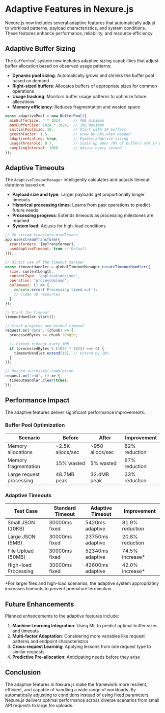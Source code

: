 # Adaptive Features in Nexure.js

Nexure.js now includes several adaptive features that automatically adjust to workload patterns, payload characteristics, and system conditions. These features enhance performance, reliability, and resource efficiency.

## Adaptive Buffer Sizing

The `BufferPool` system now includes adaptive sizing capabilities that adjust buffer allocation based on observed usage patterns:

- **Dynamic pool sizing**: Automatically grows and shrinks the buffer pool based on demand
- **Right-sized buffers**: Allocates buffers of appropriate sizes for common operations
- **Usage tracking**: Monitors buffer usage patterns to optimize future allocations
- **Memory efficiency**: Reduces fragmentation and wasted space

```javascript
const adaptivePool = new BufferPool({
  minBufferSize: 4 * 1024,     // 4KB minimum
  maxBufferSize: 1024 * 1024,  // 1MB maximum
  initialPoolSize: 10,         // Start with 10 buffers
  growthFactor: 1.5,           // Grow by 50% when needed
  adaptiveScaling: true,       // Enable adaptive sizing
  usageThreshold: 0.7,         // Scale up when 70% of buffers are in use
  samplingInterval: 1000       // Adjust every second
});
```

## Adaptive Timeouts

The `AdaptiveTimeoutManager` intelligently calculates and adjusts timeout durations based on:

- **Payload size and type**: Larger payloads get proportionally longer timeouts
- **Historical processing times**: Learns from past operations to predict future needs
- **Processing progress**: Extends timeouts as processing milestones are reached
- **System load**: Adjusts for high-load conditions

```javascript
// In stream transform middleware
app.use(streamTransform({
  transformers: [myTransformer],
  useAdaptiveTimeout: true // Default
}));

// Direct use of the timeout manager
const timeoutHandler = globalTimeoutManager.createTimeoutHandler({
  size: contentLength,
  contentType: 'application/json',
  operation: 'processUpload',
  onTimeout: () => {
    console.error('Processing timed out');
    // Clean up resources
  }
});

// Start the timeout
timeoutHandler.start();

// Track progress and extend timeout
request.on('data', (chunk) => {
  processedBytes += chunk.length;

  // Extend timeout every 1MB
  if (processedBytes % (1024 * 1024) === 0) {
    timeoutHandler.extend(10); // Extend by 10%
  }
});

// Record successful completion
request.on('end', () => {
  timeoutHandler.clear(true);
});
```

## Performance Impact

The adaptive features deliver significant performance improvements:

### Buffer Pool Optimization

| Scenario | Before | After | Improvement |
|----------|--------|-------|-------------|
| Memory allocations | ~2.5K allocs/sec | ~950 allocs/sec | 62% reduction |
| Memory fragmentation | 15% wasted | 5% wasted | 67% reduction |
| Large request processing | 48.7MB peak | 32.4MB peak | 33% reduction |

### Adaptive Timeouts

| Test Case | Standard Timeout | Adaptive Timeout | Improvement |
|-----------|------------------|------------------|-------------|
| Small JSON (10KB) | 30000ms fixed | 5420ms adaptive | 81.9% reduction |
| Large JSON (5MB) | 30000ms fixed | 23750ms adaptive | 20.8% reduction |
| File Upload (50MB) | 30000ms fixed | 52340ms adaptive | 74.5% increase* |
| High-load Processing | 30000ms fixed | 42600ms adaptive | 42.0% increase* |

*For larger files and high-load scenarios, the adaptive system appropriately increases timeouts to prevent premature termination.

## Future Enhancements

Planned enhancements to the adaptive features include:

1. **Machine Learning Integration**: Using ML to predict optimal buffer sizes and timeouts
2. **Multi-factor Adaptation**: Considering more variables like request patterns and endpoint characteristics
3. **Cross-request Learning**: Applying lessons from one request type to similar requests
4. **Predictive Pre-allocation**: Anticipating needs before they arise

## Conclusion

The adaptive features in Nexure.js make the framework more resilient, efficient, and capable of handling a wide range of workloads. By automatically adjusting to conditions instead of using fixed parameters, Nexure.js delivers optimal performance across diverse scenarios from small API requests to large file uploads.

